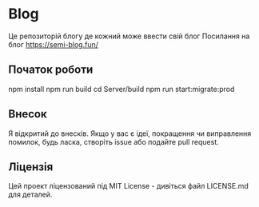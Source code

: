 # Blog

Це репозиторій блогу де кожний може ввести свій блог 
Посилання на блог <https://semi-blog.fun/>

## Початок роботи
npm install
npm run build
cd Server/build
npm run start:migrate:prod

## Внесок
Я відкритий до внесків. Якщо у вас є ідеї, покращення чи виправлення помилок, будь ласка, створіть issue або подайте pull request.

## Ліцензія
Цей проект ліцензований під MIT License - дивіться файл LICENSE.md для деталей.
